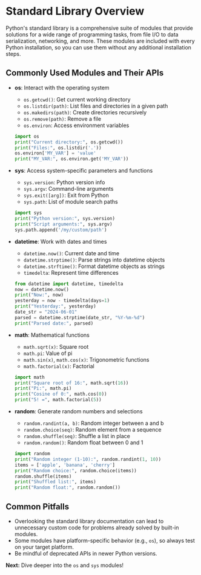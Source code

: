 # Standard Library Overview

Python's standard library is a comprehensive suite of modules that provide solutions for a wide range of programming tasks, from file I/O to data serialization, networking, and more. These modules are included with every Python installation, so you can use them without any additional installation steps.

## Commonly Used Modules and Their APIs

- **os**: Interact with the operating system

  - `os.getcwd()`: Get current working directory
  - `os.listdir(path)`: List files and directories in a given path
  - `os.makedirs(path)`: Create directories recursively
  - `os.remove(path)`: Remove a file
  - `os.environ`: Access environment variables

  ```python
  import os
  print("Current directory:", os.getcwd())
  print("Files:", os.listdir('.'))
  os.environ['MY_VAR'] = 'value'
  print("MY_VAR:", os.environ.get('MY_VAR'))
  ```

- **sys**: Access system-specific parameters and functions

  - `sys.version`: Python version info
  - `sys.argv`: Command-line arguments
  - `sys.exit([arg])`: Exit from Python
  - `sys.path`: List of module search paths

  ```python
  import sys
  print("Python version:", sys.version)
  print("Script arguments:", sys.argv)
  sys.path.append('/my/custom/path')
  ```

- **datetime**: Work with dates and times

  - `datetime.now()`: Current date and time
  - `datetime.strptime()`: Parse strings into datetime objects
  - `datetime.strftime()`: Format datetime objects as strings
  - `timedelta`: Represent time differences

  ```python
  from datetime import datetime, timedelta
  now = datetime.now()
  print("Now:", now)
  yesterday = now - timedelta(days=1)
  print("Yesterday:", yesterday)
  date_str = "2024-06-01"
  parsed = datetime.strptime(date_str, "%Y-%m-%d")
  print("Parsed date:", parsed)
  ```

- **math**: Mathematical functions

  - `math.sqrt(x)`: Square root
  - `math.pi`: Value of pi
  - `math.sin(x)`, `math.cos(x)`: Trigonometric functions
  - `math.factorial(x)`: Factorial

  ```python
  import math
  print("Square root of 16:", math.sqrt(16))
  print("Pi:", math.pi)
  print("Cosine of 0:", math.cos(0))
  print("5! =", math.factorial(5))
  ```

- **random**: Generate random numbers and selections

  - `random.randint(a, b)`: Random integer between a and b
  - `random.choice(seq)`: Random element from a sequence
  - `random.shuffle(seq)`: Shuffle a list in place
  - `random.random()`: Random float between 0 and 1

  ```python
  import random
  print("Random integer (1-10):", random.randint(1, 10))
  items = ['apple', 'banana', 'cherry']
  print("Random choice:", random.choice(items))
  random.shuffle(items)
  print("Shuffled list:", items)
  print("Random float:", random.random())
  ```

## Common Pitfalls

- Overlooking the standard library documentation can lead to unnecessary custom code for problems already solved by built-in modules.
- Some modules have platform-specific behavior (e.g., `os`), so always test on your target platform.
- Be mindful of deprecated APIs in newer Python versions.

**Next:** Dive deeper into the `os` and `sys` modules!
